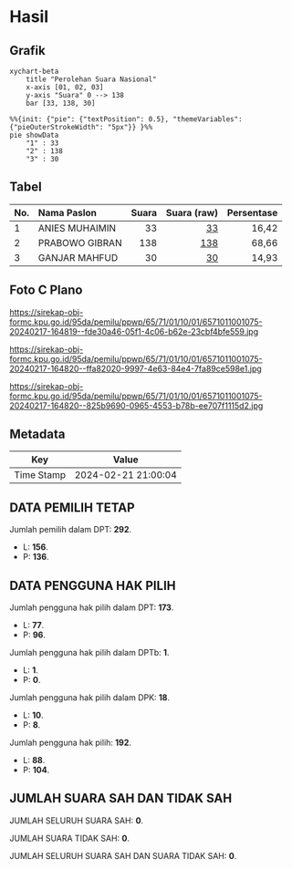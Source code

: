 # Hasil

## Grafik

```mermaid
xychart-beta
    title "Perolehan Suara Nasional"
    x-axis [01, 02, 03]
    y-axis "Suara" 0 --> 138
    bar [33, 138, 30]
```

```mermaid
%%{init: {"pie": {"textPosition": 0.5}, "themeVariables": {"pieOuterStrokeWidth": "5px"}} }%%
pie showData
    "1" : 33
    "2" : 138
    "3" : 30
```

## Tabel

| No. | Nama Paslon    | Suara | Suara (raw) | Persentase |
|:--- |:-------------- | -----:| -----------:| ----------:|
| 1   | ANIES MUHAIMIN | 33    | [33][p-1]   | 16,42      |
| 2   | PRABOWO GIBRAN | 138   | [138][p-2]  | 68,66      |
| 3   | GANJAR MAHFUD  | 30    | [30][p-3]   | 14,93      |


[p-1]: https://github.com/gigit-pemilu/pemilu-2024/blob/main/pilpres/hitung-suara/sub/65-kalimantan-utara/sub/71-kota-tarakan/sub/01-tarakan-barat/sub/1001-karang-anyar/sub/075-tps/sub/paslon-1.txt
[p-2]: https://github.com/gigit-pemilu/pemilu-2024/blob/main/pilpres/hitung-suara/sub/65-kalimantan-utara/sub/71-kota-tarakan/sub/01-tarakan-barat/sub/1001-karang-anyar/sub/075-tps/sub/paslon-2.txt
[p-3]: https://github.com/gigit-pemilu/pemilu-2024/blob/main/pilpres/hitung-suara/sub/65-kalimantan-utara/sub/71-kota-tarakan/sub/01-tarakan-barat/sub/1001-karang-anyar/sub/075-tps/sub/paslon-3.txt

## Foto C Plano

https://sirekap-obj-formc.kpu.go.id/95da/pemilu/ppwp/65/71/01/10/01/6571011001075-20240217-164819--fde30a46-05f1-4c06-b62e-23cbf4bfe559.jpg

https://sirekap-obj-formc.kpu.go.id/95da/pemilu/ppwp/65/71/01/10/01/6571011001075-20240217-164820--ffa82020-9997-4e63-84e4-7fa89ce598e1.jpg

https://sirekap-obj-formc.kpu.go.id/95da/pemilu/ppwp/65/71/01/10/01/6571011001075-20240217-164820--825b9690-0965-4553-b78b-ee707f1115d2.jpg


## Metadata

| Key        | Value               |
| ---------- | ------------------- |
| Time Stamp | 2024-02-21 21:00:04 |


## DATA PEMILIH TETAP

Jumlah pemilih dalam DPT: **292**.
 * L: **156**.
 * P: **136**.

## DATA PENGGUNA HAK PILIH

Jumlah pengguna hak pilih dalam DPT: **173**.
 * L: **77**.
 * P: **96**.

Jumlah pengguna hak pilih dalam DPTb: **1**.
 * L: **1**.
 * P: **0**.

Jumlah pengguna hak pilih dalam DPK: **18**.
 * L: **10**.
 * P: **8**.

Jumlah pengguna hak pilih: **192**.
 * L: **88**.
 * P: **104**.

## JUMLAH SUARA SAH DAN TIDAK SAH

JUMLAH SELURUH SUARA SAH: **0**.

JUMLAH SUARA TIDAK SAH: **0**.

JUMLAH SELURUH SUARA SAH DAN SUARA TIDAK SAH: **0**.


